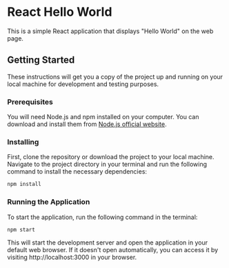 # React Hello World

This is a simple React application that displays "Hello World" on the web page.

## Getting Started

These instructions will get you a copy of the project up and running on your local machine for development and testing purposes.

### Prerequisites

You will need Node.js and npm installed on your computer. You can download and install them from [Node.js official website](https://nodejs.org/).

### Installing

First, clone the repository or download the project to your local machine. Navigate to the project directory in your terminal and run the following command to install the necessary dependencies:

```bash
npm install
```

### Running the Application

To start the application, run the following command in the terminal:

```bash
npm start
```

This will start the development server and open the application in your default web browser. If it doesn't open automatically, you can access it by visiting http://localhost:3000 in your browser.